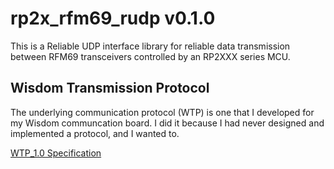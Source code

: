 # rp2x_rfm69_rudp v0.1.0
This is a Reliable UDP interface library for reliable data transmission between RFM69 transceivers controlled by an RP2XXX series MCU.   

## Wisdom Transmission Protocol
The underlying communication protocol (WTP) is one that I developed for my Wisdom communcation board. I did it because I had never designed and implemented a protocol, and I wanted to.

[WTP_1.0 Specification](docs/WTP_1.0.txt)
